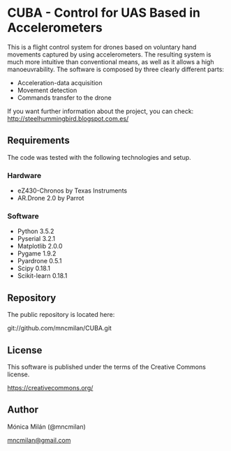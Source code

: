# CUBA - Control for UAS Based in Accelerometers
This is a flight control system for drones based on voluntary hand movements captured by using accelerometers. The resulting system is much more intuitive than conventional means, as well as it allows a high manoeuvrability. The software is composed by three clearly different parts: 

* Acceleration-data acquisition
* Movement detection
* Commands transfer to the drone

If you want further information about the project, you can check: http://steelhummingbird.blogspot.com.es/

## Requirements
The code was tested with the following technologies and setup.

### Hardware
* eZ430-Chronos by Texas Instruments
* AR.Drone 2.0 by Parrot

### Software
* Python 3.5.2
* Pyserial 3.2.1
* Matplotlib 2.0.0
* Pygame 1.9.2
* Pyardrone 0.5.1
* Scipy 0.18.1
* Scikit-learn 0.18.1

## Repository
The public repository is located here:

git://github.com/mncmilan/CUBA.git

## License
This software is published under the terms of the Creative Commons license.

https://creativecommons.org/

## Author
Mónica Milán (@mncmilan)

mncmilan@gmail.com
